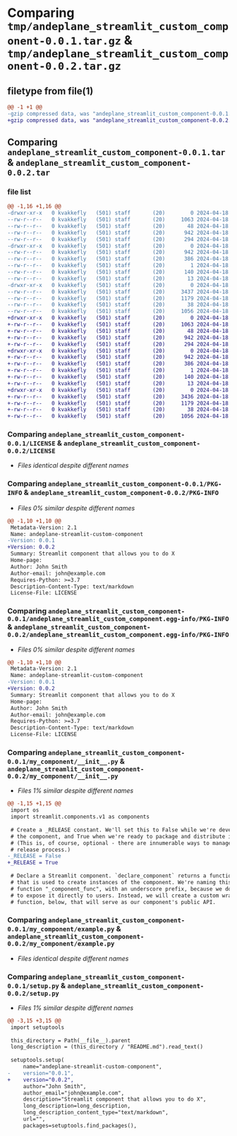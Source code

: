 # Comparing `tmp/andeplane_streamlit_custom_component-0.0.1.tar.gz` & `tmp/andeplane_streamlit_custom_component-0.0.2.tar.gz`

## filetype from file(1)

```diff
@@ -1 +1 @@
-gzip compressed data, was "andeplane_streamlit_custom_component-0.0.1.tar", last modified: Thu Apr 18 12:00:50 2024, max compression
+gzip compressed data, was "andeplane_streamlit_custom_component-0.0.2.tar", last modified: Thu Apr 18 12:14:15 2024, max compression
```

## Comparing `andeplane_streamlit_custom_component-0.0.1.tar` & `andeplane_streamlit_custom_component-0.0.2.tar`

### file list

```diff
@@ -1,16 +1,16 @@
-drwxr-xr-x   0 kvakkefly   (501) staff       (20)        0 2024-04-18 12:00:50.479299 andeplane_streamlit_custom_component-0.0.1/
--rw-r--r--   0 kvakkefly   (501) staff       (20)     1063 2024-04-18 11:57:50.000000 andeplane_streamlit_custom_component-0.0.1/LICENSE
--rw-r--r--   0 kvakkefly   (501) staff       (20)       48 2024-04-18 11:57:50.000000 andeplane_streamlit_custom_component-0.0.1/MANIFEST.in
--rw-r--r--   0 kvakkefly   (501) staff       (20)      942 2024-04-18 12:00:50.479025 andeplane_streamlit_custom_component-0.0.1/PKG-INFO
--rw-r--r--   0 kvakkefly   (501) staff       (20)      294 2024-04-18 11:57:50.000000 andeplane_streamlit_custom_component-0.0.1/README.md
-drwxr-xr-x   0 kvakkefly   (501) staff       (20)        0 2024-04-18 12:00:50.478293 andeplane_streamlit_custom_component-0.0.1/andeplane_streamlit_custom_component.egg-info/
--rw-r--r--   0 kvakkefly   (501) staff       (20)      942 2024-04-18 12:00:50.000000 andeplane_streamlit_custom_component-0.0.1/andeplane_streamlit_custom_component.egg-info/PKG-INFO
--rw-r--r--   0 kvakkefly   (501) staff       (20)      386 2024-04-18 12:00:50.000000 andeplane_streamlit_custom_component-0.0.1/andeplane_streamlit_custom_component.egg-info/SOURCES.txt
--rw-r--r--   0 kvakkefly   (501) staff       (20)        1 2024-04-18 12:00:50.000000 andeplane_streamlit_custom_component-0.0.1/andeplane_streamlit_custom_component.egg-info/dependency_links.txt
--rw-r--r--   0 kvakkefly   (501) staff       (20)      140 2024-04-18 12:00:50.000000 andeplane_streamlit_custom_component-0.0.1/andeplane_streamlit_custom_component.egg-info/requires.txt
--rw-r--r--   0 kvakkefly   (501) staff       (20)       13 2024-04-18 12:00:50.000000 andeplane_streamlit_custom_component-0.0.1/andeplane_streamlit_custom_component.egg-info/top_level.txt
-drwxr-xr-x   0 kvakkefly   (501) staff       (20)        0 2024-04-18 12:00:50.477863 andeplane_streamlit_custom_component-0.0.1/my_component/
--rw-r--r--   0 kvakkefly   (501) staff       (20)     3437 2024-04-18 11:57:50.000000 andeplane_streamlit_custom_component-0.0.1/my_component/__init__.py
--rw-r--r--   0 kvakkefly   (501) staff       (20)     1179 2024-04-18 11:57:50.000000 andeplane_streamlit_custom_component-0.0.1/my_component/example.py
--rw-r--r--   0 kvakkefly   (501) staff       (20)       38 2024-04-18 12:00:50.479349 andeplane_streamlit_custom_component-0.0.1/setup.cfg
--rw-r--r--   0 kvakkefly   (501) staff       (20)     1056 2024-04-18 12:00:04.000000 andeplane_streamlit_custom_component-0.0.1/setup.py
+drwxr-xr-x   0 kvakkefly   (501) staff       (20)        0 2024-04-18 12:14:15.229286 andeplane_streamlit_custom_component-0.0.2/
+-rw-r--r--   0 kvakkefly   (501) staff       (20)     1063 2024-04-18 11:57:50.000000 andeplane_streamlit_custom_component-0.0.2/LICENSE
+-rw-r--r--   0 kvakkefly   (501) staff       (20)       48 2024-04-18 11:57:50.000000 andeplane_streamlit_custom_component-0.0.2/MANIFEST.in
+-rw-r--r--   0 kvakkefly   (501) staff       (20)      942 2024-04-18 12:14:15.229005 andeplane_streamlit_custom_component-0.0.2/PKG-INFO
+-rw-r--r--   0 kvakkefly   (501) staff       (20)      294 2024-04-18 11:57:50.000000 andeplane_streamlit_custom_component-0.0.2/README.md
+drwxr-xr-x   0 kvakkefly   (501) staff       (20)        0 2024-04-18 12:14:15.228259 andeplane_streamlit_custom_component-0.0.2/andeplane_streamlit_custom_component.egg-info/
+-rw-r--r--   0 kvakkefly   (501) staff       (20)      942 2024-04-18 12:14:15.000000 andeplane_streamlit_custom_component-0.0.2/andeplane_streamlit_custom_component.egg-info/PKG-INFO
+-rw-r--r--   0 kvakkefly   (501) staff       (20)      386 2024-04-18 12:14:15.000000 andeplane_streamlit_custom_component-0.0.2/andeplane_streamlit_custom_component.egg-info/SOURCES.txt
+-rw-r--r--   0 kvakkefly   (501) staff       (20)        1 2024-04-18 12:14:15.000000 andeplane_streamlit_custom_component-0.0.2/andeplane_streamlit_custom_component.egg-info/dependency_links.txt
+-rw-r--r--   0 kvakkefly   (501) staff       (20)      140 2024-04-18 12:14:15.000000 andeplane_streamlit_custom_component-0.0.2/andeplane_streamlit_custom_component.egg-info/requires.txt
+-rw-r--r--   0 kvakkefly   (501) staff       (20)       13 2024-04-18 12:14:15.000000 andeplane_streamlit_custom_component-0.0.2/andeplane_streamlit_custom_component.egg-info/top_level.txt
+drwxr-xr-x   0 kvakkefly   (501) staff       (20)        0 2024-04-18 12:14:15.227854 andeplane_streamlit_custom_component-0.0.2/my_component/
+-rw-r--r--   0 kvakkefly   (501) staff       (20)     3436 2024-04-18 12:13:46.000000 andeplane_streamlit_custom_component-0.0.2/my_component/__init__.py
+-rw-r--r--   0 kvakkefly   (501) staff       (20)     1179 2024-04-18 11:57:50.000000 andeplane_streamlit_custom_component-0.0.2/my_component/example.py
+-rw-r--r--   0 kvakkefly   (501) staff       (20)       38 2024-04-18 12:14:15.229331 andeplane_streamlit_custom_component-0.0.2/setup.cfg
+-rw-r--r--   0 kvakkefly   (501) staff       (20)     1056 2024-04-18 12:13:55.000000 andeplane_streamlit_custom_component-0.0.2/setup.py
```

### Comparing `andeplane_streamlit_custom_component-0.0.1/LICENSE` & `andeplane_streamlit_custom_component-0.0.2/LICENSE`

 * *Files identical despite different names*

### Comparing `andeplane_streamlit_custom_component-0.0.1/PKG-INFO` & `andeplane_streamlit_custom_component-0.0.2/PKG-INFO`

 * *Files 0% similar despite different names*

```diff
@@ -1,10 +1,10 @@
 Metadata-Version: 2.1
 Name: andeplane-streamlit-custom-component
-Version: 0.0.1
+Version: 0.0.2
 Summary: Streamlit component that allows you to do X
 Home-page: 
 Author: John Smith
 Author-email: john@example.com
 Requires-Python: >=3.7
 Description-Content-Type: text/markdown
 License-File: LICENSE
```

### Comparing `andeplane_streamlit_custom_component-0.0.1/andeplane_streamlit_custom_component.egg-info/PKG-INFO` & `andeplane_streamlit_custom_component-0.0.2/andeplane_streamlit_custom_component.egg-info/PKG-INFO`

 * *Files 0% similar despite different names*

```diff
@@ -1,10 +1,10 @@
 Metadata-Version: 2.1
 Name: andeplane-streamlit-custom-component
-Version: 0.0.1
+Version: 0.0.2
 Summary: Streamlit component that allows you to do X
 Home-page: 
 Author: John Smith
 Author-email: john@example.com
 Requires-Python: >=3.7
 Description-Content-Type: text/markdown
 License-File: LICENSE
```

### Comparing `andeplane_streamlit_custom_component-0.0.1/my_component/__init__.py` & `andeplane_streamlit_custom_component-0.0.2/my_component/__init__.py`

 * *Files 1% similar despite different names*

```diff
@@ -1,15 +1,15 @@
 import os
 import streamlit.components.v1 as components
 
 # Create a _RELEASE constant. We'll set this to False while we're developing
 # the component, and True when we're ready to package and distribute it.
 # (This is, of course, optional - there are innumerable ways to manage your
 # release process.)
-_RELEASE = False
+_RELEASE = True
 
 # Declare a Streamlit component. `declare_component` returns a function
 # that is used to create instances of the component. We're naming this
 # function "_component_func", with an underscore prefix, because we don't want
 # to expose it directly to users. Instead, we will create a custom wrapper
 # function, below, that will serve as our component's public API.
```

### Comparing `andeplane_streamlit_custom_component-0.0.1/my_component/example.py` & `andeplane_streamlit_custom_component-0.0.2/my_component/example.py`

 * *Files identical despite different names*

### Comparing `andeplane_streamlit_custom_component-0.0.1/setup.py` & `andeplane_streamlit_custom_component-0.0.2/setup.py`

 * *Files 1% similar despite different names*

```diff
@@ -3,15 +3,15 @@
 import setuptools
 
 this_directory = Path(__file__).parent
 long_description = (this_directory / "README.md").read_text()
 
 setuptools.setup(
     name="andeplane-streamlit-custom-component",
-    version="0.0.1",
+    version="0.0.2",
     author="John Smith",
     author_email="john@example.com",
     description="Streamlit component that allows you to do X",
     long_description=long_description,
     long_description_content_type="text/markdown",
     url="",
     packages=setuptools.find_packages(),
```

